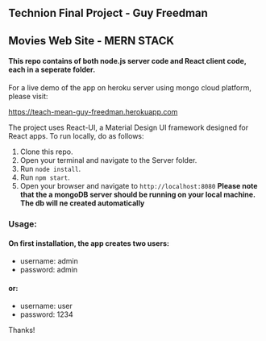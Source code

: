 ## Technion Final Project -  Guy Freedman
## Movies Web Site - MERN STACK 

#### This repo contains of both node.js server code and React client code, each in a seperate folder.

For a live demo of the app on heroku server using mongo cloud platform, please visit:

https://teach-mean-guy-freedman.herokuapp.com

The project uses React-UI, a Material Design UI framework designed for React apps. 
To run locally, do as follows:

1. Clone this repo.
2. Open your terminal and navigate to the Server folder.
3. Run `node install`.
4. Run `npm start`.
5. Open your browser and navigate to `http://localhost:8080`
**Please note that the a mongoDB server should be running on your local machine. The db will ne created automatically**

### Usage:
#### On first installation, the app creates two users:
*   username: admin
*   password: admin
#### or:
*   username: user
*   password: 1234




Thanks!